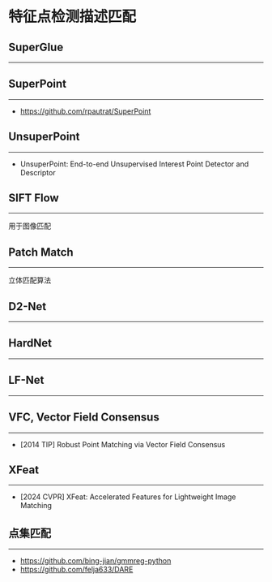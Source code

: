 # 特征点检测描述匹配

## SuperGlue
---

## SuperPoint
---
- https://github.com/rpautrat/SuperPoint

## UnsuperPoint
---
- UnsuperPoint: End-to-end Unsupervised Interest Point Detector and Descriptor

## SIFT Flow
----
用于图像匹配

## Patch Match
---
立体匹配算法

## D2-Net 
---

## HardNet
---

## LF-Net
---

## VFC, Vector Field Consensus
---
- [2014 TIP] Robust Point Matching via Vector Field Consensus

## XFeat
---
- [2024 CVPR] XFeat: Accelerated Features for Lightweight Image Matching

## 点集匹配
---
- https://github.com/bing-jian/gmmreg-python
- https://github.com/felja633/DARE


